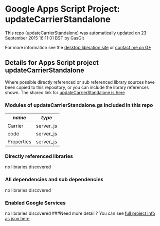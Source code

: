# Google Apps Script Project: updateCarrierStandalone
This repo (updateCarrierStandalone) was automatically updated on 23 September 2015 16:11:01 BST by GasGit

For more information see the [desktop liberation site](http://ramblings.mcpher.com/Home/excelquirks/drivesdk/gettinggithubready "desktop liberation") or [contact me on G+](https://plus.google.com/+BruceMcpherson "Bruce McPherson - GDE")
## Details for Apps Script project updateCarrierStandalone
Where possible directly referenced or sub referenced library sources have been copied to this repository, or you can include the library references shown. 
The shared link for [updateCarrierStandalone is here](https://script.google.com/d/1suyFHt71EsNkDZ50MXnO9crizFDkLtkXad4_V3yPMWKv69WlT7rjfp5a/edit?usp=sharing "open in the GAS IDE")

### Modules of updateCarrierStandalone.gs included in this repo
*name*|*type*
--- | --- 
Carrier| server_js
code| server_js
Properties| server_js
### Directly referenced libraries
no libraries discovered
### All dependencies and sub dependencies
no libraries discovered
### Enabled Google Services
no libraries discovered
###Need more detail ?
You can see [full project info as json here](info.json)
